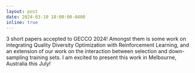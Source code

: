 ```yaml
---
layout: post
date: 2024-03-10 18:00:00-0400
inline: true
---
```


3 short papers accepted to GECCO 2024! Amongst them is some work on integrating Quality Diversity Optimization with Reinforcement Learning, and an extension of our work on the interaction between selection and down-sampling training sets. I am excited to present this work in Melbourne, Australia this July! 